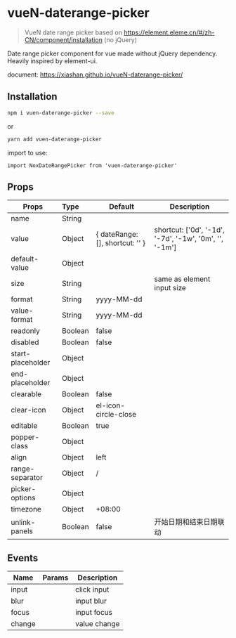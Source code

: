 # vueN-daterange-picker

> VueN date range picker based on https://element.eleme.cn/#/zh-CN/component/installation (no jQuery)

Date range picker component for vue made without jQuery dependency. Heavily inspired by element-ui. 

document: https://xiashan.github.io/vueN-daterange-picker/


## Installation

```sh
npm i vuen-daterange-picker --save
```

or 

```sh
yarn add vuen-daterange-picker
```

import to use:

```JS
import NoxDateRangePicker from 'vuen-daterange-picker'
```

## Props

| Props               | Type      | Default                                         | Description  |
| --------------------|:----------| ------------------------------------------------|--------------|
| name                | String    |                                                 |   |
| value               | Object    | { dateRange: [], shortcut: '' }                 | shortcut: ['0d', '-1d', '-7d', '-1w', '0m', '', '-1m'] |
| default-value       | Object    |                                                 |   |
| size                | String    |                                                 | same as element input size |
| format              | String    | yyyy-MM-dd                                      |   |
| value-format        | String    | yyyy-MM-dd                                      |   |
| readonly            | Boolean   | false                                           |   |
| disabled            | Boolean   | false                                           |   |
| start-placeholder   | Object    |                                                 |   |
| end-placeholder     | Object    |                                                 |   |
| clearable           | Boolean   | false                                           |   |
| clear-icon          | Object    | el-icon-circle-close                            |   |
| editable            | Boolean   | true                                            |   |
| popper-class        | Object    |                                                 |   |
| align               | Object    | left                                            |   |
| range-separator     | Object    | /                                               |   |
| picker-options      | Object    |                                                 |   |
| timezone            | Object    | +08:00                                          |   |
| unlink-panels       | Boolean   | false                                           | 开始日期和结束日期联动  |


## Events
| Name            | Params                   | Description  |
| ----------------|:-------------------------|--------------|
| input           |                          | click input  |
| blur            |                          | input blur   |
| focus           |                          | input focus  |
| change          |                          | value change |
